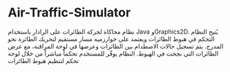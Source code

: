 # Air-Traffic-Simulator
نظام محاكاة لحركة الطائرات على الرادار باستخدام Java وGraphics2D. يُتيح النظام التحكم في هبوط الطائرات ويعتمد على خوارزمية مسار مستقيم لتحريك الطائرة نحو المدرج. يتم تسجيل حالات الاصطدام بين الطائرات وعرضها في لوحة المراقبة، مع عرض الطائرات التي نجحت في الهبوط. النظام يوفّر للمستخدم تحكماً مباشراً من خلال لوحة تحكم لتنظيم هبوط الطائرات
